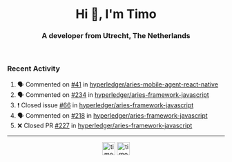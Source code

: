 <h1 align="center">Hi 👋, I'm Timo</h1>
<h3 align="center">A developer from Utrecht, The Netherlands</h3>
<br/>
<!-- https://github.com/rahuldkjain/github-profile-readme-generator --!>

<!--  <p align="left"><img src="https://github-readme-stats.vercel.app/api?username=timoglastra&show_icons=true&count_private=true&" alt="timoglastra" /></p> --!>

<!--
Github language stats
<p align="left"><img src="https://github-readme-stats.vercel.app/api/top-langs/?username=timoglastra&layout=compact" alt="timoglastra" /><p>
-->

<!-- Codestats language stats -->
<!-- <p align="left"><img src="https://codestats-readme.vercel.app/api/top-langs/?username=timoglastra&layout=compact&language_count=12" alt="timoglastra" /><p>    --!>
  
<h3>Recent Activity</h3>

<!--START_SECTION:activity-->
1. 🗣 Commented on [#41](https://github.com/hyperledger/aries-mobile-agent-react-native/issues/41) in [hyperledger/aries-mobile-agent-react-native](https://github.com/hyperledger/aries-mobile-agent-react-native)
2. 🗣 Commented on [#234](https://github.com/hyperledger/aries-framework-javascript/issues/234) in [hyperledger/aries-framework-javascript](https://github.com/hyperledger/aries-framework-javascript)
3. ❗️ Closed issue [#66](https://github.com/hyperledger/aries-framework-javascript/issues/66) in [hyperledger/aries-framework-javascript](https://github.com/hyperledger/aries-framework-javascript)
4. 🗣 Commented on [#218](https://github.com/hyperledger/aries-framework-javascript/issues/218) in [hyperledger/aries-framework-javascript](https://github.com/hyperledger/aries-framework-javascript)
5. ❌ Closed PR [#227](https://github.com/hyperledger/aries-framework-javascript/pull/227) in [hyperledger/aries-framework-javascript](https://github.com/hyperledger/aries-framework-javascript)
<!--END_SECTION:activity-->

---

<p align="center">
<a href="https://twitter.com/timoglastra" target="blank"><img align="center" src="https://cdn.jsdelivr.net/npm/simple-icons@3.0.1/icons/twitter.svg" alt="timoglastra" height="30" width="30" /></a>
<a href="https://linkedin.com/in/timoglastra" target="blank"><img align="center" src="https://cdn.jsdelivr.net/npm/simple-icons@3.0.1/icons/linkedin.svg" alt="timoglastra" height="30" width="30" /></a>
</p>



